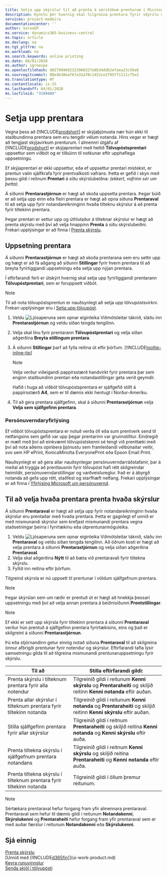 ```yaml
---
title: Setja upp skýrslur til að prenta á sérstökum prenturum | Microsoft Docs
description: Kynntu þér hvernig skal tilgreina prentara fyrir skýrslu og nota síðuna „Prentaraval“.
services: project-madeira
documentationcenter: ''
author: SorenGP
ms.service: dynamics365-business-central
ms.topic: article
ms.devlang: na
ms.tgt_pltfrm: na
ms.workload: na
ms.search.keywords: online printing
ms.date: 04/01/2020
ms.author: sgroespe
ms.openlocfilehash: d027999692323960327e8b34ddb2efaea23c59a8
ms.sourcegitcommit: 88e4b30eaf6fa32af0c1452ce2f85ff1111c75e2
ms.translationtype: HT
ms.contentlocale: is-IS
ms.lasthandoff: 04/01/2020
ms.locfileid: "3189484"
---
```

# <a name="set-up-printers"></a>Setja upp prentara
Vegna þess að [!INCLUDE[prodshort](includes/prodshort.md)] er skýjaþjónusta nær hún ekki til staðbundinna prentara sem eru tengdir vélum notanda. Hins vegar er hægt að tengjast skýjavirkum prenturum. Í almennri útgáfu af [!INCLUDE[prodshort](includes/prodshort.md)] er skýjaprentari með heitið **Tölvupóstsprentari** uppsettur sem viðbót og er tilbúinn til notkunar eftir upphaflega uppsetningu.

Ef skýjaprentari er ekki uppsettur, eða ef uppsettur prentari mistekst, er prentun valin sjálfkrafa fyrir prentvalkosti vafrans. Þetta er gefið í skyn með þessu gildi í reitnum **Prentari** á síðu skýrslubeiðna: *(ekkert, vafrinn sér um þetta)*.

Á síðunni **Prentarastjórnun** er hægt að skoða uppsetta prentara. Þegar búið er að setja upp einn eða fleiri prentara er hægt að opna síðuna **Prentaraval** til að setja upp fyrir notandareikninginn hvaða tilteknu skýrslur á að prenta fyrir tiltekinn prentara.

Þegar prentari er settur upp og úthlutaður á tilteknar skýrslur er hægt að prenta skýrslu með því að velja hnappinn **Prenta** á síðu skýrslubeiðni. Frekari upplýsingar er að finna í [Prenta skýrslu](ui-work-report.md#PrintReport).

## <a name="to-set-up-a-printer"></a>Uppsetning prentara
Á síðunni **Prentarastjórnun** er hægt að skoða prentarana sem eru settir upp og hægt er að fá aðgang að síðunni **Stillingar** fyrir hvern prentara til að breyta fyrirliggjandi uppsetningu eða setja upp nýjan prentara.

Í eftirfarandi ferli er útskýrt hvernig skal setja upp fyrirliggjandi prentarann **Tölvupóstprentari**, sem er foruppsett viðbót.

> [!NOTE]
> Til að nota tölvupóstsprentun er nauðsynlegt að setja upp tölvupóstsvirkni. Frekari upplýsingar eru í [Setja upp tölvupóst](admin-how-setup-email.md).

1. Veldu ![Ljósaperuna sem opnar eiginleika Viðmótsleitar](media/ui-search/search_small.png "Segðu mér hvað þú vilt gera") táknið, sláðu inn **Prentarastjórnun** og veldu síðan tengda tengilinn.
2. Velja skal línu fyrir prentarann **Tölvupóstprentari** og velja síðan aðgerðina **Breyta stillingum prentara**.
3. Á síðunni **Stillingar** þarf að fylla reitina út eftir þörfum. [!INCLUDE[tooltip-inline-tip](includes/tooltip-inline-tip_md.md)]

    > [!NOTE]
    > Velja verður viðeigandi pappírsstærð handvirkt fyrir prentara þar sem enginn staðbundinn prentari eða notandastillingar geta verið geymdir.
    >
    > Hafið í huga að viðbót tölvupóstsprentara er sjálfgefið stillt á pappírsstærð **A4**, sem er til dæmis ekki hentugt í Norður-Ameríku.
4. Til að gera prentara sjálfgefinn, skal á síðunni **Prentarastjórnun** velja **Velja sem sjálfgefinn prentara**.

### <a name="privacy-notice"></a>Persónuverndaryfirlýsing
Ef viðbót tölvupóstsprentara er notuð verða öll eða sum prentverk send til netfangsins sem gefið var upp þegar prentarinn var grunnstilltur. Eindregið er mælt með því að einkvæmt tölvupóstskenni sé tengt við prenttæki með því að nota aðeins opinbera þjónustu sem framleiðandi vélbúnaðar veitir, svo sem HP ePrint, KonicaMinolta EveryonePrint eða Epson Email Print.

Nauðsynlegt er að gera allar nauðsynlegar persónuverndarráðstafanir, þar á meðal að tryggja að prentlausnin fyrir tölvupóst hafi rétt skilgreindar heimildir, persónuverndarstillingar og varðveislureglur. Það er á ábyrgð notanda að gefa upp rétt, staðfest og starfhæft netfang. Frekari upplýsingar er að finna í [Yfirlýsing Microsoft um persónuvernd](https://privacy.microsoft.com/en-us/privacystatement).

## <a name="to-select-which-printers-print-which-reports"></a>Til að velja hvaða prentara prenta hvaða skýrslur
Á síðunni **Prentaraval** er hægt að setja upp fyrir notandareikninginn hvaða skýrslur eru prentaðar með hvaða prentara. Þetta er gagnlegt ef unnið er með mismunandi skýrslur sem krefjast mismunandi prentara vegna staðsetningar þeirra í fyrirtækinu eða útprentunarmöguleika.

1. Veldu ![Ljósaperuna sem opnar eiginleika Viðmótsleitar](media/ui-search/search_small.png "Segðu mér hvað þú vilt gera") táknið, sláðu inn **Prentaraval** og veldu síðan tengda tengilinn. Að öðrum kosti er hægt að velja prentara á síðunni **Prentarastjórnun** og velja síðan aðgerðina **Prentaraval**.
2. Velja skal aðgerðina **Nýtt** til að bæta við prentaravali fyrir tiltekna skýrslu.
3. Fyllið inn reitina eftir þörfum.

Tilgreind skýrsla er nú uppsett til prentunar í völdum sjálfgefnum prentara.

> [!NOTE]
> Þegar skýrslan sem um ræðir er prentuð út er hægt að hnekkja þessari uppsetningu með því að velja annan prentara á beiðnisíðunni **Prentstillingar**.

> [!NOTE]
> Ef ekki er sett upp skýrsla fyrir tiltekinn prentara á síðunni **Prentaraval** verður hún prentuð á sjálfgefinn prentara fyrirtækisins, eins og það er skilgreint á síðunni **Prentarastjórnun**.

Þú eða stjórnandinn getur einnig notað síðuna **Prentaraval** til að skilgreina önnur afbrigði prentunar fyrir notendur og skýrslur. Eftirfarandi tafla lýsir samsetningu gilda til að tilgreina mismunandi prentunaruppsetningu fyrir skýrslu.

|Til að                                                 |Stilla eftirfarandi gildi:                                             |
|---------------------------------------------------|---------------------------------------------------------------------|
|Prenta skýrslu í tilteknum prentara fyrir alla notendur |Tilgreinið gildi í reitunum **Kenni skýrslu** og **Prentaraheiti** og skiljið reitinn **Kenni notanda** eftir auðan.|
|Prenta allar skýrslur í tilteknum prentara fyrir tiltekinn notanda|Tilgreinið gildi í reitunum **Kenni notanda** og **Prentaraheiti** og skiljið reitinn **Kenni skýrslu** eftir auðan.|
|Stilla sjálfgefinn prentara fyrir allar skýrslur|Tilgreinið gildi í reitnum **Prentaraheiti** og skiljið reitina **Kenni notanda** og **Kenni skýrslu** eftir auða.|
|Prenta tiltekna skýrslu í sjálfgefnum prentara notandans|Tilgreinið gildi í reitnum **Kenni skýrslu** og skiljið reitina **Prentaraheiti** og **Kenni notanda** eftir auða.|
|Prenta tiltekna skýrslu í tilteknum prentara fyrir tiltekinn notanda|Tilgreinið gildi í öllum þremur reitunum.|

> [!NOTE]
> Sértækara prentaraval hefur forgang fram yfir almennara prentaraval. Prentaraval sem hefur til dæmis gildi í reitunum **Notandakenni**, **Skýrslukenni** og **Prentaraheiti** hefur forgang fram yfir prentaraval sem er með auðar færslur í reitunum **Notandakenni** eða **Skýrslukenni**.

## <a name="see-also"></a>Sjá einnig
[Prenta skýrslu](ui-work-report.md#PrintReport)  
[Unnið með [!INCLUDE[d365fin](includes/d365fin_md.md)]](ui-work-product.md)  
[Keyra runuvinnslur](ui-how-run-batch-jobs.md)  
[Senda skjöl í tölvupósti](ui-how-send-documents-email.md)  
